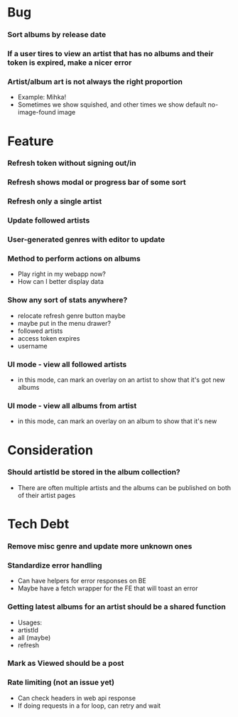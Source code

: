 # Bug

### Sort albums by release date

### If a user tires to view an artist that has no albums and their token is expired, make a nicer error

### Artist/album art is not always the right proportion

- Example: Mihka!
- Sometimes we show squished, and other times we show default no-image-found image

# Feature

### Refresh token without signing out/in

### Refresh shows modal or progress bar of some sort

### Refresh only a single artist

### Update followed artists

### User-generated genres with editor to update

### Method to perform actions on albums

- Play right in my webapp now?
- How can I better display data

### Show any sort of stats anywhere?

- relocate refresh genre button maybe
- maybe put in the menu drawer?
- followed artists
- access token expires
- username

### UI mode - view all followed artists

- in this mode, can mark an overlay on an artist to show that it's got new albums

### UI mode - view all albums from artist

- in this mode, can mark an overlay on an album to show that it's new

# Consideration

### Should artistId be stored in the album collection?

- There are often multiple artists and the albums can be published on both of their artist pages

# Tech Debt

### Remove misc genre and update more unknown ones

### Standardize error handling

- Can have helpers for error responses on BE
- Maybe have a fetch wrapper for the FE that will toast an error

### Getting latest albums for an artist should be a shared function

- Usages:
- artistId
- all (maybe)
- refresh

### Mark as Viewed should be a post

### Rate limiting (not an issue yet)

- Can check headers in web api response
- If doing requests in a for loop, can retry and wait
